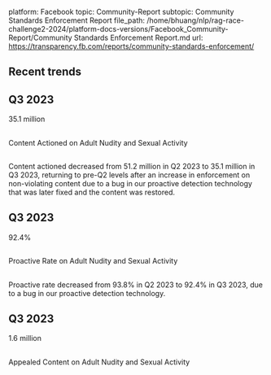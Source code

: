 platform: Facebook
topic: Community-Report
subtopic: Community Standards Enforcement Report
file_path: /home/bhuang/nlp/rag-race-challenge2-2024/platform-docs-versions/Facebook_Community-Report/Community Standards Enforcement Report.md
url: https://transparency.fb.com/reports/community-standards-enforcement/

## Recent trends

## Q3 2023

35.1 million

## 

Content Actioned on Adult Nudity and Sexual Activity

## 

Content actioned decreased from 51.2 million in Q2 2023 to 35.1 million in Q3 2023, returning to pre-Q2 levels after an increase in enforcement on non-violating content due to a bug in our proactive detection technology that was later fixed and the content was restored.

[](https://transparency.fb.com/reports/community-standards-enforcement/adult-nudity-and-sexual-activity/facebook/#content-actioned)

## Q3 2023

92.4%

## 

Proactive Rate on Adult Nudity and Sexual Activity

## 

Proactive rate decreased from 93.8% in Q2 2023 to 92.4% in Q3 2023, due to a bug in our proactive detection technology.

[](https://transparency.fb.com/reports/community-standards-enforcement/adult-nudity-and-sexual-activity/facebook/#proactive-rate)

## Q3 2023

1.6 million

## 

Appealed Content on Adult Nudity and Sexual Activity